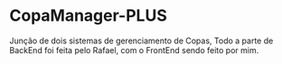 # CopaManager-PLUS
Junção de dois sistemas de gerenciamento de Copas, Todo a parte de BackEnd foi feita pelo Rafael, com o FrontEnd sendo feito por mim.

